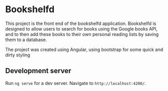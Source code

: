 # Bookshelfd

This project is the front end of the bookshelfd application. Bookshelfd is designed to allow users to search for books using the Google books API, and to then add these books to their own personal reading lists by saving them to a database.

The project was created using Angular, using bootstrap for some quick and dirty styling

## Development server

Run `ng serve` for a dev server. Navigate to `http://localhost:4200/`.
